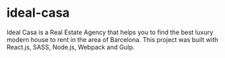 # ideal-casa
Ideal Casa is a Real Estate Agency that helps you to find the best luxury modern house to rent in the area of Barcelona.  This project was built with React.js, SASS, Node.js, Webpack and Gulp.
